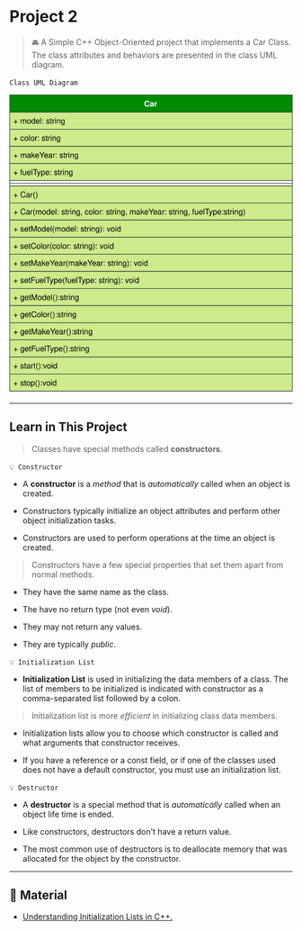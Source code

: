 # Project 2

> 🚘 A Simple C++ Object-Oriented project that implements a Car Class. The class attributes and behaviors are presented in the class UML diagram.

`Class UML Diagram`

![Car Class UML](../_images/project-02-uml.svg)

___

## Learn in This Project

> Classes have special methods called __constructors__.

`💡 Constructor`

- A __constructor__ is a _method_ that is _automatically_ called when an object is created.

- Constructors typically initialize an object attributes and perform other object initialization tasks.

- Constructors are used to perform operations at the time an object is created.

> Constructors have a few special properties that set them apart from normal methods.

- They have the same name as the class.

- The have no return type (not even _void_).

- They may not return any values.

- They are typically _public_.

`💡 Initialization List`

- __Initialization List__ is used in initializing the data members of a class. The list of members to be initialized is indicated with constructor as a comma-separated list followed by a colon.

> Initialization list is more _efficient_ in initializing class data members.

- Initialization lists allow you to choose which constructor is called and what arguments that constructor receives.

- If you have a reference or a const field, or if one of the classes used does not have a default constructor, you must use an initialization list.

`💡 Destructor`

- A __destructor__ is a special method that is _automatically_ called when an object life time is ended.

- Like constructors, destructors don't have a return value.

- The most common use of destructors is to deallocate memory that was allocated for the object by the constructor.


---
## 🔖 Material

- [Understanding Initialization Lists in C++.](https://www.cprogramming.com/tutorial/initialization-lists-c++.html)